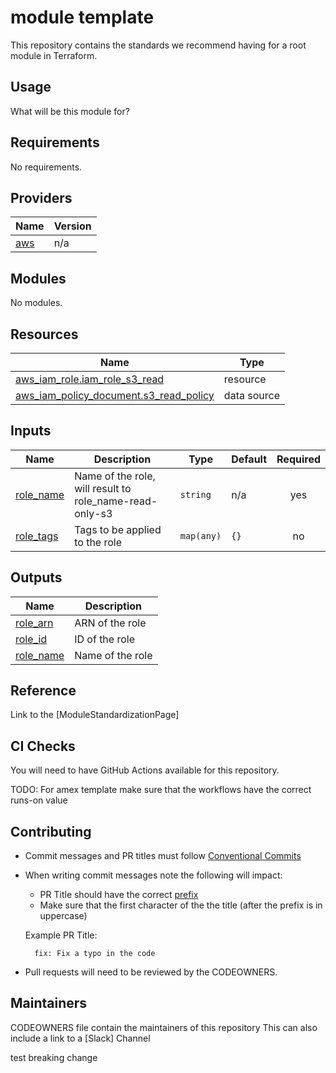
# module template
This repository contains the standards we recommend having for a root module in Terraform.

## Usage
What will be this module for?

<!-- BEGIN_TF_DOCS -->
## Requirements

No requirements.

## Providers

| Name | Version |
|------|---------|
| <a name="provider_aws"></a> [aws](#provider\_aws) | n/a |

## Modules

No modules.

## Resources

| Name | Type |
|------|------|
| [aws_iam_role.iam_role_s3_read](https://registry.terraform.io/providers/hashicorp/aws/latest/docs/resources/iam_role) | resource |
| [aws_iam_policy_document.s3_read_policy](https://registry.terraform.io/providers/hashicorp/aws/latest/docs/data-sources/iam_policy_document) | data source |

## Inputs

| Name | Description | Type | Default | Required |
|------|-------------|------|---------|:--------:|
| <a name="input_role_name"></a> [role\_name](#input\_role\_name) | Name of the role, will result to role\_name-read-only-s3 | `string` | n/a | yes |
| <a name="input_role_tags"></a> [role\_tags](#input\_role\_tags) | Tags to be applied to the role | `map(any)` | `{}` | no |

## Outputs

| Name | Description |
|------|-------------|
| <a name="output_role_arn"></a> [role\_arn](#output\_role\_arn) | ARN of the role |
| <a name="output_role_id"></a> [role\_id](#output\_role\_id) | ID of the role |
| <a name="output_role_name"></a> [role\_name](#output\_role\_name) | Name of the role |
<!-- END_TF_DOCS -->

## Reference

Link to the [ModuleStandardizationPage]

## CI Checks

You will need to have GitHub Actions available for this repository.

TODO: For amex template make sure that the workflows have the correct runs-on value

## Contributing

* Commit messages and PR titles must follow [Conventional Commits](https://www.conventionalcommits.org/en/v1.0.0/)
* When writing commit messages note the following will impact:
    * PR Title should have the correct [prefix](https://github.com/kgabriel-hashicorp/module-template/blob/main/.github/workflows/validate.yml#L22)
    * Make sure that the first character of the the title (after the prefix is in uppercase)

    Example PR Title:

        fix: Fix a typo in the code

* Pull requests will need to be reviewed by the CODEOWNERS.

## Maintainers
CODEOWNERS file contain the maintainers of this repository
This can also include a link to a [Slack] Channel 

test breaking change